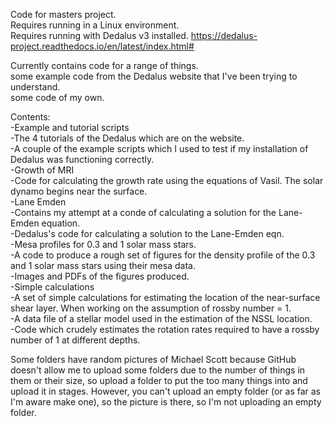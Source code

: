 Code for masters project. <br/> 
Requires running in a Linux environment. <br/>
Requires running with Dedalus v3 installed.  https://dedalus-project.readthedocs.io/en/latest/index.html#   <br/>

Currently contains code for a range of things. <br/>
  some example code from the Dedalus website that I've been trying to understand. <br/>
  some code of my own. <br/>

Contents: <br/>
  -Example and tutorial scripts <br/>
    -The 4 tutorials of the Dedalus which are on the website. <br/>
    -A couple of the example scripts which I used to test if my installation of Dedalus was functioning correctly. <br/>
  -Growth of MRI <br/>
    -Code for calculating the growth rate using the equations of Vasil. The solar dynamo begins near the surface. <br/>
  -Lane Emden <br/>
    -Contains my attempt at a conde of calculating a solution for the Lane-Emden equation. <br/>
    -Dedalus's code for calculating a solution to the Lane-Emden eqn. <br/>
    -Mesa profiles for 0.3 and 1 solar mass stars. <br/>
    -A code to produce a rough set of figures for the density profile of the 0.3 and 1 solar mass stars using their mesa data. <br/>
    -Images and PDFs of the figures produced. <br/>
  -Simple calculations <br/>
    -A set of simple calculations for estimating the location of the near-surface shear layer. When working on the assumption of rossby number = 1. <br/>
    -A data file of a stellar model used in the estimation of the NSSL location. <br/>
    -Code which crudely estimates the rotation rates required to have a rossby number of 1 at different depths. <br/>




Some folders have random pictures of Michael Scott because GitHub doesn't allow me to upload some folders due to the number of things in them or their size, so upload a folder to put the too many things into and upload it in stages. However, you can't upload an empty folder (or as far as I'm aware make one), so the picture is there, so I'm not uploading an empty folder.<br/>
